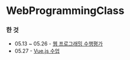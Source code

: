 # WebProgrammingClass

### 한 것
* 05.13 ~ 05.26 - [웹 프로그래밍 수행평가](https://github.com/Junhong0209/WebProgrammingClass/tree/main/WebProgramming_Test)
* 05.27 - [Vue.js 수업](https://github.com/Junhong0209/WebProgrammingClass/tree/main/vuetest)
